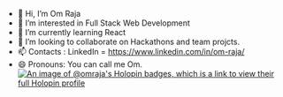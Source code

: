 - 👋 Hi, I’m Om Raja
- 👀 I’m interested in Full Stack Web Development
- 🌱 I’m currently learning React
- 💞️ I’m looking to collaborate on Hackathons and team projcts.
- 📫 Contacts : LinkedIn = https://www.linkedin.com/in/om-raja/
- 😄 Pronouns: You can call me Om.
[![An image of @omraja's Holopin badges, which is a link to view their full Holopin profile](https://holopin.me/omraja)](https://holopin.io/@omraja)
<!---
Om-Raja/Om-Raja is a ✨ special ✨ repository because its `README.md` (this file) appears on your GitHub profile.
You can click the Preview link to take a look at your changes.
--->
